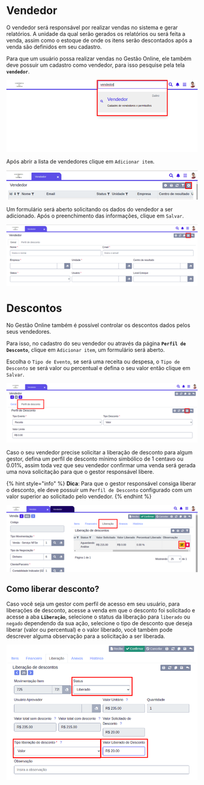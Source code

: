 # Vendedor

O vendedor será responsável por realizar vendas no sistema e gerar relatórios. A unidade da qual serão gerados os relatórios ou será feita a venda, assim como o estoque de onde os itens serão descontados após a venda são definidos em seu cadastro.

Para que um usuário possa realizar vendas no Gestão Online, ele também deve possuir um cadastro como vendedor, para isso pesquise pela tela **`vendedor`**.

![Gerar Boleto](/ERP/assets/manuais_de_uso/vendedor/1_vendedor.png)

Após abrir a lista de vendedores clique em `Adicionar item`.

![Gerar Boleto](/ERP/assets/manuais_de_uso/vendedor/2_vendedor.png)

Um formulário será aberto solicitando os dados do vendedor a ser adicionado. Após o preenchimento das informações, clique em `Salvar`.

![Gerar Boleto](/ERP/assets/manuais_de_uso/vendedor/3_vendedor.png)

# Descontos

No Gestão Online também é possível controlar os descontos dados pelos seus vendedores. 

Para isso, no cadastro do seu vendedor ou através da página **`Perfil de Desconto`**, clique em `Adicionar item`, um formulário será aberto. 

Escolha o `Tipo de Evento`, se será uma receita ou despesa, o `Tipo de Desconto` se será valor ou percentual e defina o seu valor então clique em `Salvar`.

![Cadastrar perfil de desconto](/ERP/assets/manuais_de_uso/vendedor/4_vendedor.png)

Caso o seu vendedor precise solicitar a liberação de desconto para algum gestor, defina um perfil de desconto mínimo simbólico de 1 centavo ou 0.01%, assim toda vez que seu vendedor confirmar uma venda será gerada uma nova solicitação para que o gestor responsável libere.

{% hint style="info" %}
**Dica**: Para que o gestor responsável consiga liberar o desconto, ele deve possuir um `Perfil de Desconto` configurado com um valor superior ao solicitado pelo vendedor.
{% endhint %}

![Cadastrar perfil de desconto](/ERP/assets/manuais_de_uso/vendedor/5_vendedor.png)

## Como liberar desconto?

Caso você seja um gestor com perfil de acesso em seu usuário, para liberações de desconto, acesse a venda em que o desconto foi solicitado e acesse a aba **`Liberação`**, selecione o status da liberação para `liberado` ou `negado` dependendo da sua ação, selecione o tipo de desconto que deseja liberar (valor ou percentual) e o valor liberado, você também pode descrever alguma observação para a solicitação a ser liberada.

![Cadastrar perfil de desconto](/ERP/assets/manuais_de_uso/vendedor/6_vendedor.png)
